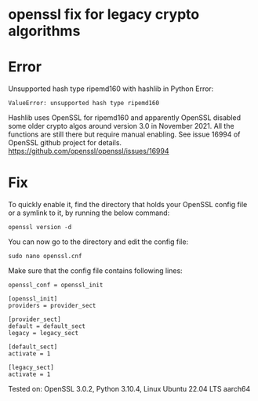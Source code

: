 # openssl fix for legacy crypto algorithms

# Error
Unsupported hash type ripemd160 with hashlib in Python Error:
```
ValueError: unsupported hash type ripemd160
```
Hashlib uses OpenSSL for ripemd160 and apparently OpenSSL disabled some older crypto algos around version 3.0 in November 2021. All the functions are still there but require manual enabling. See issue 16994 of OpenSSL github project for details. https://github.com/openssl/openssl/issues/16994

# Fix
To quickly enable it, find the directory that holds your OpenSSL config file or a symlink to it, by running the below command:
```
openssl version -d
```
You can now go to the directory and edit the config file:
```
sudo nano openssl.cnf
```
Make sure that the config file contains following lines:

```
openssl_conf = openssl_init

[openssl_init]
providers = provider_sect

[provider_sect]
default = default_sect
legacy = legacy_sect

[default_sect]
activate = 1

[legacy_sect]
activate = 1
```

Tested on: OpenSSL 3.0.2, Python 3.10.4, Linux Ubuntu 22.04 LTS aarch64
